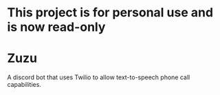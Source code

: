 # This project is for personal use and is now read-only

# Zuzu
A discord bot that uses Twilio to allow text-to-speech phone call capabilities.
